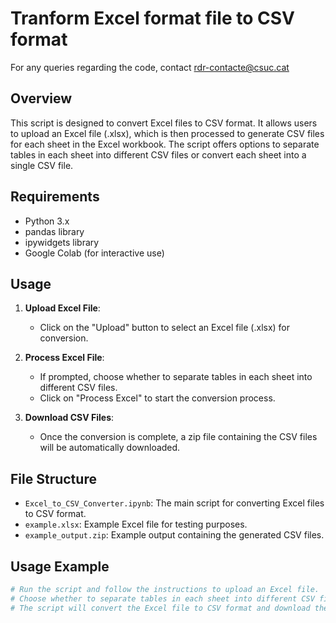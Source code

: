 # Tranform Excel format file to CSV format

For any queries regarding the code, contact rdr-contacte@csuc.cat 

## Overview
This script is designed to convert Excel files to CSV format. It allows users to upload an Excel file (.xlsx), which is then processed to generate CSV files for each sheet in the Excel workbook. The script offers options to separate tables in each sheet into different CSV files or convert each sheet into a single CSV file.

## Requirements
- Python 3.x
- pandas library
- ipywidgets library
- Google Colab (for interactive use)

## Usage
1. **Upload Excel File**: 
    - Click on the "Upload" button to select an Excel file (.xlsx) for conversion.

2. **Process Excel File**:
    - If prompted, choose whether to separate tables in each sheet into different CSV files.
    - Click on "Process Excel" to start the conversion process.

3. **Download CSV Files**:
    - Once the conversion is complete, a zip file containing the CSV files will be automatically downloaded.

## File Structure
- `Excel_to_CSV_Converter.ipynb`: The main script for converting Excel files to CSV format.
- `example.xlsx`: Example Excel file for testing purposes.
- `example_output.zip`: Example output containing the generated CSV files.

## Usage Example
```python
# Run the script and follow the instructions to upload an Excel file.
# Choose whether to separate tables in each sheet into different CSV files.
# The script will convert the Excel file to CSV format and download the generated files.
